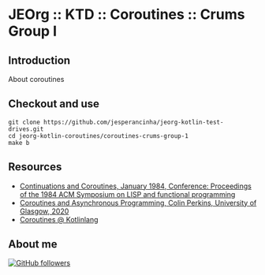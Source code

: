 # JEOrg :: KTD :: Coroutines :: Crums Group I

## Introduction

About coroutines

## Checkout and use

```shell
git clone https://github.com/jesperancinha/jeorg-kotlin-test-drives.git
cd jeorg-kotlin-coroutines/coroutines-crums-group-1
make b
```

## Resources

-   [Continuations and Coroutines, January 1984, Conference: Proceedings of the 1984 ACM Symposium on LISP and functional programming](https://www.researchgate.net/publication/221252309_Continuations_and_Coroutines)
-   [Coroutines and Asynchronous Programming, Colin Perkins, University of Glasgow, 2020](https://www.csperkins.org/teaching/2019-2020/adv-systems-programming/lecture07.pdf) 
-   [Coroutines @ Kotlinlang](https://kotlinlang.org/docs/coroutines-overview.html)

## About me

[![GitHub followers](https://img.shields.io/github/followers/jesperancinha.svg?label=Jesperancinha&style=for-the-badge&logo=github&color=grey "GitHub")](https://github.com/jesperancinha)
